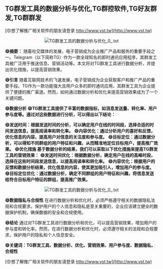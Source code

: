 ## **TG群发工具的数据分析与优化,TG群控软件,TG好友群发,TG群群发**

[😍想了解推广相关软件的朋友请登录 http://www.vst.tw](http://www.vst.tw)

 <center><img src="https://vst.tw/MP4/tuiguang/png/3.png" alt="TG群发工具的数据分析与优化_0_.txt"></center>

**😄摘要：**
随着社交媒体的发展，电子营销成为企业推广产品和服务的重要手段之一。Telegram（以下简称TG）作为一款全球知名的即时通讯应用程序，其群发工具被广泛用于推送信息、营销活动等。本文将对TG群发工具进行数据分析，并提出优化措施，以提高营销效果。

**😄引言**
随着互联网技术的飞速发展，电子营销成为企业获取客户和推广产品的重要手段。TG作为一款功能强大且用户众多的即时通讯应用，其群发工具为企业提供了便捷的推广渠道。然而，如何通过数据分析和优化来提高营销效果成为了一个关键问题。

**😄数据分析**
**😄TG群发工具提供了丰富的数据指标，如消息发送量、转化率、用户参与度等。通过对这些数据进行分析，可以得出以下结论：**

**😄发送时间：根据发送时间的分析，可以确定用户在线的时间段，选择合适的时间发送信息，提高阅读率和转化率。**
**😄内容优化：通过分析用户的喜好和反馈，优化信息的内容，提高用户对信息的关注度和参与度。**
**😄目标定位：通过数据分析，可以得知不同群组的用户特征和兴趣，从而精准地定位目标用户，提高推广效果。**
**😄优化措施 基于数据分析的结果，我们可以采取以下优化措施来提高TG群发工具的营销效果：**
**😄发送时间优化：根据数据分析，确定用户在线的高峰时段，选择在这些时间段发送信息，以提高阅读率和转化率。**
**😄内容优化：根据用户的反馈和数据分析结果，优化信息的内容，使其更加吸引人，增加用户的参与度。**
**😄目标定位优化：通过数据分析，确定不同群组的用户特征和兴趣，将信息发送给符合目标用户特征的群组，提高推广效果。**

 <center><img src="https://vst.tw/MP4/tuiguang/png/5.png" alt="TG群发工具的数据分析与优化_0_.txt"></center>

**😄数据隐私与合规性**
在进行数据分析和优化时，必须严格遵守相关的数据隐私法规和合规要求。保护用户的个人信息和隐私是至关重要的，企业应该建立健全的数据保护机制，确保数据的安全和合规使用。

**😄结论**
通过对TG群发工具进行数据分析和优化，可以提高营销效果，增加用户的参与度和转化率。然而，在进行数据分析和优化时，必须遵守相关的法规和合规要求，保护用户的隐私和个人信息安全。

**😄关键词：TG群发工具、数据分析、优化、营销效果、用户参与度、数据隐私、合规性**

[😍想了解推广相关软件的朋友请登录 http://www.vst.tw](http://www.vst.tw)



